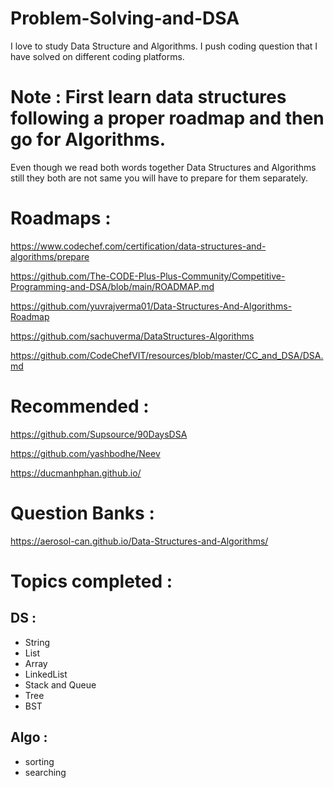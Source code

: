 # Problem-Solving-and-DSA
I love to study Data Structure and Algorithms. I push coding question that I have solved on different coding platforms.


# Note : First learn data structures following a proper roadmap and then go for Algorithms.
Even though we read both words together Data Structures and Algorithms still they both are not same you will have to prepare for them separately.


# Roadmaps :

https://www.codechef.com/certification/data-structures-and-algorithms/prepare

https://github.com/The-CODE-Plus-Plus-Community/Competitive-Programming-and-DSA/blob/main/ROADMAP.md

https://github.com/yuvrajverma01/Data-Structures-And-Algorithms-Roadmap

https://github.com/sachuverma/DataStructures-Algorithms

https://github.com/CodeChefVIT/resources/blob/master/CC_and_DSA/DSA.md

# Recommended :

https://github.com/Supsource/90DaysDSA

https://github.com/yashbodhe/Neev

https://ducmanhphan.github.io/

# Question Banks :
https://aerosol-can.github.io/Data-Structures-and-Algorithms/


# Topics completed :

## DS :

- String
- List
- Array
- LinkedList
- Stack and Queue
- Tree
- BST

## Algo :

- sorting
- searching
